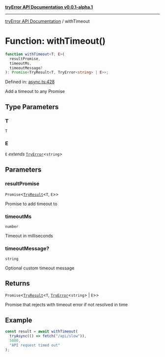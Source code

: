 [**tryError API Documentation v0.0.1-alpha.1**](../index.md)

---

[tryError API Documentation](../index.md) / withTimeout

# Function: withTimeout()

```ts
function withTimeout<T, E>(
  resultPromise,
  timeoutMs,
  timeoutMessage?
): Promise<TryResult<T, TryError<string> | E>>;
```

Defined in: [async.ts:428](https://github.com/oconnorjohnson/try-error/blob/e3ae0308069a4fba073f4543d527ad76373db795/src/async.ts#L428)

Add a timeout to any Promise<TryResult>

## Type Parameters

### T

`T`

### E

`E` _extends_ [`TryError`](../interfaces/TryError.md)\<`string`\>

## Parameters

### resultPromise

`Promise`\<[`TryResult`](../type-aliases/TryResult.md)\<`T`, `E`\>\>

Promise to add timeout to

### timeoutMs

`number`

Timeout in milliseconds

### timeoutMessage?

`string`

Optional custom timeout message

## Returns

`Promise`\<[`TryResult`](../type-aliases/TryResult.md)\<`T`, [`TryError`](../interfaces/TryError.md)\<`string`\> \| `E`\>\>

Promise that rejects with timeout error if not resolved in time

## Example

```typescript
const result = await withTimeout(
  tryAsync(() => fetch("/api/slow")),
  5000,
  "API request timed out"
);
```
